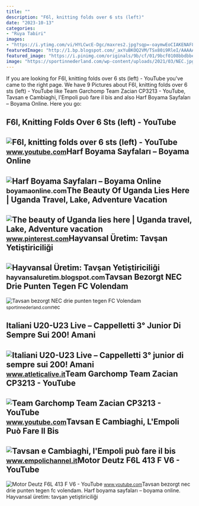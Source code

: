 ```yaml
---
title: ""
description: "F6l, knitting folds over 6 sts (left)"
date: "2023-10-13"
categories:
- "Ruya Tabiri"
images:
- "https://i.ytimg.com/vi/HYLCwcE-Dgc/maxres2.jpg?sqp=-oaymwEoCIAKENAF8quKqQMcGADwAQH4AYwCgALgA4oCDAgAEAEYRSBHKGUwDw==&amp;rs=AOn4CLC_ulBvmvqa2cf2uT56Qfk3FCYaDA"
featuredImage: "http://1.bp.blogspot.com/_axYuBKOQ2VM/TSx80i9RleI/AAAAAAAAAKI/262S41eI70c/s1600/tavsan1.jpg"
featured_image: "https://i.pinimg.com/originals/9b/cf/01/9bcf0108bbdbbe1d6fcbe60d41fc630b.jpg"
image: "https://sportinnederland.com/wp-content/uploads/2021/03/NEC.jpg"
---
```


If you are looking for F6l, knitting folds over 6 sts (left) - YouTube you've came to the right page. We have 9 Pictures about F6l, knitting folds over 6 sts (left) - YouTube like Team Garchomp Team Zacian CP3213 - YouTube, Tavsan e Cambiaghi, l'Empoli può fare il bis and also Harf Boyama Sayfaları – Boyama Online. Here you go:

F6l, Knitting Folds Over 6 Sts (left) - YouTube
-----------------------------------------------

 ![F6l, knitting folds over 6 sts (left) - YouTube](https://i.ytimg.com/vi/K6JRIdq_M9A/maxresdefault.jpg?sqp=-oaymwEmCIAKENAF8quKqQMa8AEB-AHUBoAC4AOKAgwIABABGHIgTyg9MA8=&rs=AOn4CLAU4lzlJ1szWwre2G5daJ84LNtxjw) <small>www.youtube.com</small>Harf Boyama Sayfaları – Boyama Online
-------------------------------------

 ![Harf Boyama Sayfaları – Boyama Online](https://boyamaonline.com/images/imgcolor/Harf-R-Tavsan-icindir.jpg) <small>boyamaonline.com</small>The Beauty Of Uganda Lies Here | Uganda Travel, Lake, Adventure Vacation
------------------------------------------------------------------------

 ![The beauty of Uganda lies here | Uganda travel, Lake, Adventure vacation](https://i.pinimg.com/originals/9b/cf/01/9bcf0108bbdbbe1d6fcbe60d41fc630b.jpg) <small>www.pinterest.com</small>Hayvansal Üretim: Tavşan Yetiştiriciliği
----------------------------------------

 ![Hayvansal Üretim: Tavşan Yetiştiriciliği](http://1.bp.blogspot.com/_axYuBKOQ2VM/TSx80i9RleI/AAAAAAAAAKI/262S41eI70c/s1600/tavsan1.jpg) <small>hayvansaluretim.blogspot.com</small>Tavsan Bezorgt NEC Drie Punten Tegen FC Volendam
------------------------------------------------

 ![Tavsan bezorgt NEC drie punten tegen FC Volendam](https://sportinnederland.com/wp-content/uploads/2021/03/NEC.jpg) <small>sportinnederland.com</small>nec

Italiani U20-U23 Live – Cappelletti 3° Junior Di Sempre Sui 200! Amani
----------------------------------------------------------------------

 ![Italiani U20-U23 Live – Cappelletti 3° junior di sempre sui 200! Amani](https://www.atleticalive.it/wp-content/uploads/2022/02/cappelletti-2.jpg) <small>www.atleticalive.it</small>Team Garchomp Team Zacian CP3213 - YouTube
------------------------------------------

 ![Team Garchomp Team Zacian CP3213 - YouTube](https://i.ytimg.com/vi/HYLCwcE-Dgc/maxres2.jpg?sqp=-oaymwEoCIAKENAF8quKqQMcGADwAQH4AYwCgALgA4oCDAgAEAEYRSBHKGUwDw==&rs=AOn4CLC_ulBvmvqa2cf2uT56Qfk3FCYaDA) <small>www.youtube.com</small>Tavsan E Cambiaghi, L'Empoli Può Fare Il Bis
--------------------------------------------

 ![Tavsan e Cambiaghi, l'Empoli può fare il bis](https://www.empolichannel.it/wp-content/uploads/2022/07/trabzonspor-empoli-amichevole-640x360.jpg) <small>www.empolichannel.it</small>Motor Deutz F6L 413 F V6 - YouTube
----------------------------------

 ![Motor Deutz F6L 413 F V6 - YouTube](https://i.ytimg.com/vi/cTJvgkq-DP4/maxresdefault.jpg) <small>www.youtube.com</small>Tavsan bezorgt nec drie punten tegen fc volendam. Harf boyama sayfaları – boyama online. Hayvansal üretim: tavşan yetiştiriciliği
